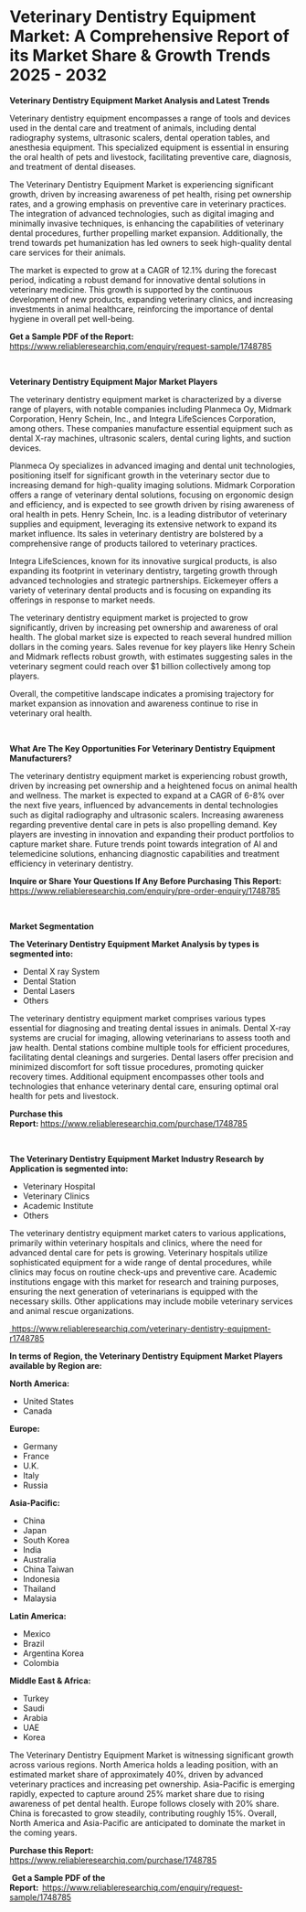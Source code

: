 <p><h1>Veterinary Dentistry Equipment Market: A Comprehensive Report of its Market Share & Growth Trends 2025 - 2032</h1></p><p><strong>Veterinary Dentistry Equipment Market Analysis and Latest Trends</strong></p>
<p><p>Veterinary dentistry equipment encompasses a range of tools and devices used in the dental care and treatment of animals, including dental radiography systems, ultrasonic scalers, dental operation tables, and anesthesia equipment. This specialized equipment is essential in ensuring the oral health of pets and livestock, facilitating preventive care, diagnosis, and treatment of dental diseases.</p><p>The Veterinary Dentistry Equipment Market is experiencing significant growth, driven by increasing awareness of pet health, rising pet ownership rates, and a growing emphasis on preventive care in veterinary practices. The integration of advanced technologies, such as digital imaging and minimally invasive techniques, is enhancing the capabilities of veterinary dental procedures, further propelling market expansion. Additionally, the trend towards pet humanization has led owners to seek high-quality dental care services for their animals.</p><p>The market is expected to grow at a CAGR of 12.1% during the forecast period, indicating a robust demand for innovative dental solutions in veterinary medicine. This growth is supported by the continuous development of new products, expanding veterinary clinics, and increasing investments in animal healthcare, reinforcing the importance of dental hygiene in overall pet well-being.</p></p>
<p><strong>Get a Sample PDF of the Report:&nbsp;</strong> <a href="https://www.reliableresearchiq.com/enquiry/request-sample/1748785?utm_campaign=2770&utm_medium=2&utm_source=Github&utm_content=ia&utm_term=18042025&utm_id=veterinary-dentistry-equipment">https://www.reliableresearchiq.com/enquiry/request-sample/1748785</a></p>
<p>&nbsp;</p>
<p><strong>Veterinary Dentistry Equipment Major Market Players</strong></p>
<p><p>The veterinary dentistry equipment market is characterized by a diverse range of players, with notable companies including Planmeca Oy, Midmark Corporation, Henry Schein, Inc., and Integra LifeSciences Corporation, among others. These companies manufacture essential equipment such as dental X-ray machines, ultrasonic scalers, dental curing lights, and suction devices.</p><p>Planmeca Oy specializes in advanced imaging and dental unit technologies, positioning itself for significant growth in the veterinary sector due to increasing demand for high-quality imaging solutions. Midmark Corporation offers a range of veterinary dental solutions, focusing on ergonomic design and efficiency, and is expected to see growth driven by rising awareness of oral health in pets. Henry Schein, Inc. is a leading distributor of veterinary supplies and equipment, leveraging its extensive network to expand its market influence. Its sales in veterinary dentistry are bolstered by a comprehensive range of products tailored to veterinary practices.</p><p>Integra LifeSciences, known for its innovative surgical products, is also expanding its footprint in veterinary dentistry, targeting growth through advanced technologies and strategic partnerships. Eickemeyer offers a variety of veterinary dental products and is focusing on expanding its offerings in response to market needs.</p><p>The veterinary dentistry equipment market is projected to grow significantly, driven by increasing pet ownership and awareness of oral health. The global market size is expected to reach several hundred million dollars in the coming years. Sales revenue for key players like Henry Schein and Midmark reflects robust growth, with estimates suggesting sales in the veterinary segment could reach over $1 billion collectively among top players.</p><p>Overall, the competitive landscape indicates a promising trajectory for market expansion as innovation and awareness continue to rise in veterinary oral health.</p></p>
<p>&nbsp;</p>
<p><strong>What Are The Key Opportunities For Veterinary Dentistry Equipment Manufacturers?</strong></p>
<p><p>The veterinary dentistry equipment market is experiencing robust growth, driven by increasing pet ownership and a heightened focus on animal health and wellness. The market is expected to expand at a CAGR of 6-8% over the next five years, influenced by advancements in dental technologies such as digital radiography and ultrasonic scalers. Increasing awareness regarding preventive dental care in pets is also propelling demand. Key players are investing in innovation and expanding their product portfolios to capture market share. Future trends point towards integration of AI and telemedicine solutions, enhancing diagnostic capabilities and treatment efficiency in veterinary dentistry.</p></p>
<p><strong>Inquire or Share Your Questions If Any Before Purchasing This Report:</strong> <a href="https://www.reliableresearchiq.com/enquiry/pre-order-enquiry/1748785?utm_campaign=2770&utm_medium=2&utm_source=Github&utm_content=ia&utm_term=18042025&utm_id=veterinary-dentistry-equipment">https://www.reliableresearchiq.com/enquiry/pre-order-enquiry/1748785</a></p>
<p>&nbsp;</p>
<p><strong>Market Segmentation</strong></p>
<p><strong>The Veterinary Dentistry Equipment Market Analysis by types is segmented into:</strong></p>
<p><ul><li>Dental X ray System</li><li>Dental Station</li><li>Dental Lasers</li><li>Others</li></ul></p>
<p><p>The veterinary dentistry equipment market comprises various types essential for diagnosing and treating dental issues in animals. Dental X-ray systems are crucial for imaging, allowing veterinarians to assess tooth and jaw health. Dental stations combine multiple tools for efficient procedures, facilitating dental cleanings and surgeries. Dental lasers offer precision and minimized discomfort for soft tissue procedures, promoting quicker recovery times. Additional equipment encompasses other tools and technologies that enhance veterinary dental care, ensuring optimal oral health for pets and livestock.</p></p>
<p><strong>Purchase this Report:&nbsp;</strong><a href="https://www.reliableresearchiq.com/purchase/1748785?utm_campaign=2770&utm_medium=2&utm_source=Github&utm_content=ia&utm_term=18042025&utm_id=veterinary-dentistry-equipment">https://www.reliableresearchiq.com/purchase/1748785</a></p>
<p>&nbsp;</p>
<p><strong>The Veterinary Dentistry Equipment Market Industry Research by Application is segmented into:</strong></p>
<p><ul><li>Veterinary Hospital</li><li>Veterinary Clinics</li><li>Academic Institute</li><li>Others</li></ul></p>
<p><p>The veterinary dentistry equipment market caters to various applications, primarily within veterinary hospitals and clinics, where the need for advanced dental care for pets is growing. Veterinary hospitals utilize sophisticated equipment for a wide range of dental procedures, while clinics may focus on routine check-ups and preventive care. Academic institutions engage with this market for research and training purposes, ensuring the next generation of veterinarians is equipped with the necessary skills. Other applications may include mobile veterinary services and animal rescue organizations.</p></p>
<p><a href="https://www.reliableresearchiq.com/veterinary-dentistry-equipment-r1748785?utm_campaign=2770&utm_medium=2&utm_source=Github&utm_content=ia&utm_term=18042025&utm_id=veterinary-dentistry-equipment">&nbsp;https://www.reliableresearchiq.com/veterinary-dentistry-equipment-r1748785</a></p>
<p><strong>In terms of Region, the Veterinary Dentistry Equipment Market Players available by Region are:</strong></p>
<p>
    <p> <strong> North America: </strong>
        <ul>
            <li>United States</li>
            <li>Canada</li>
        </ul>
        </p> 
    <p> <strong> Europe: </strong>
        <ul>
            <li>Germany</li>
            <li>France</li>
            <li>U.K.</li>
            <li>Italy</li>
            <li>Russia</li>
        </ul>
        </p> 
    <p> <strong> Asia-Pacific: </strong>
        <ul>
            <li>China</li>
            <li>Japan</li>
            <li>South Korea</li>
            <li>India</li>
            <li>Australia</li>
            <li>China Taiwan</li>
            <li>Indonesia</li>
            <li>Thailand</li>
            <li>Malaysia</li>
        </ul>
        </p> 
    <p> <strong> Latin America: </strong>
        <ul>
            <li>Mexico</li>
            <li>Brazil</li>
            <li>Argentina Korea</li>
            <li>Colombia</li>
        </ul>
        </p> 
    <p> <strong> Middle East & Africa: </strong>
        <ul>
            <li>Turkey</li>
            <li>Saudi</li>
            <li>Arabia</li>
            <li>UAE</li>
            <li>Korea</li>
        </ul>
    </p>
    </p>
<p><p>The Veterinary Dentistry Equipment Market is witnessing significant growth across various regions. North America holds a leading position, with an estimated market share of approximately 40%, driven by advanced veterinary practices and increasing pet ownership. Asia-Pacific is emerging rapidly, expected to capture around 25% market share due to rising awareness of pet dental health. Europe follows closely with 20% share. China is forecasted to grow steadily, contributing roughly 15%. Overall, North America and Asia-Pacific are anticipated to dominate the market in the coming years.</p></p>
<p><strong>Purchase this Report: </strong><a href="https://www.reliableresearchiq.com/purchase/1748785?utm_campaign=2770&utm_medium=2&utm_source=Github&utm_content=ia&utm_term=18042025&utm_id=veterinary-dentistry-equipment">https://www.reliableresearchiq.com/purchase/1748785</a></p>
<p>&nbsp;<strong>Get a Sample PDF of the Report:&nbsp;&nbsp;</strong><a href="https://www.reliableresearchiq.com/enquiry/request-sample/1748785?utm_campaign=2770&utm_medium=2&utm_source=Github&utm_content=ia&utm_term=18042025&utm_id=veterinary-dentistry-equipment">https://www.reliableresearchiq.com/enquiry/request-sample/1748785</a></p>
<p><strong></strong></p>
<p><p></p><p></p><p></p></p>